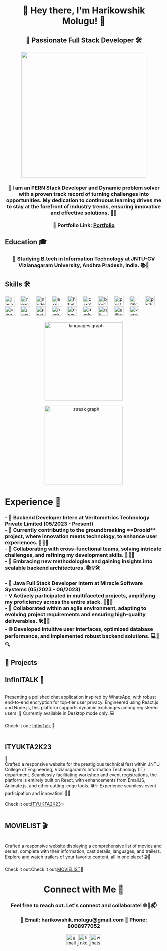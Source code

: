 <h1 align="center">👋 Hey there, I'm Harikowshik Molugu! 🚀</h1>



<h2 align="center">🌟 Passionate Full Stack Developer 🛠️</h2>



<div align="center">
  <img height="400" src="https://r7q6w9z6.rocketcdn.me/career/wp-content/uploads/2020/03/full-stack-development.gif"  />
</div>



<h3 align="center">🚀 I am an PERN Stack Developer and Dynamic problem solver with a proven track record of turning challenges into opportunities. My dedication to continuous learning drives me to stay at the forefront of industry trends, ensuring innovative and effective solutions. 🧠💡<br><br>🔗 Portfolio Link:  <a href="https://portfolio-amber-sigma-31.vercel.app/">Portfolio</a></h3>



<h2 align="left">Education 🎓</h2>



<h3 align="center">🌱 Studying B.tech in Information Technology at JNTU-GV Vizianagaram University, Andhra Pradesh, India. 📚🚀</h3>



<h2 align="left">Skills 🛠️</h2>



<div align="left">
  <img src="https://img.shields.io/badge/JavaScript-F7DF1E?logo=javascript&logoColor=black&style=for-the-badge" height="30" alt="javascript logo"  />
  <img width="12" />
  <img src="https://img.shields.io/badge/React-61DAFB?logo=react&logoColor=black&style=for-the-badge" height="30" alt="react logo"  />
  <img width="12" />
  <img src="https://img.shields.io/badge/Node.js-339933?logo=nodedotjs&logoColor=white&style=for-the-badge" height="30" alt="nodejs logo"  />
  <img width="12" />
  <img src="https://img.shields.io/badge/Express-000000?logo=express&logoColor=white&style=for-the-badge" height="30" alt="express logo"  />
  <img width="12" />
  <img src="https://img.shields.io/badge/HTML5-E34F26?logo=html5&logoColor=white&style=for-the-badge" height="30" alt="html5 logo"  />
  <img width="12" />
  <img src="https://img.shields.io/badge/CSS3-1572B6?logo=css3&logoColor=white&style=for-the-badge" height="30" alt="css3 logo"  />
  <img width="12" />
  <img src="https://img.shields.io/badge/Bootstrap-7952B3?logo=bootstrap&logoColor=white&style=for-the-badge" height="30" alt="bootstrap logo"  />
  <img width="12" />
  <img src="https://img.shields.io/badge/PostgreSQL-4169E1?logo=postgresql&logoColor=white&style=for-the-badge" height="30" alt="postgresql logo"  />
  <img width="12" />
  <img src="https://img.shields.io/badge/MySQL-4479A1?logo=mysql&logoColor=white&style=for-the-badge" height="30" alt="mysql logo"  />
  <img width="12" />
  <img src="https://img.shields.io/badge/Python-3776AB?logo=python&logoColor=white&style=for-the-badge" height="30" alt="python logo"  />
  <img width="12" />
  <img src="https://img.shields.io/badge/C-A8B9CC?logo=c&logoColor=black&style=for-the-badge" height="30" alt="c logo"  />
  <img width="12" />
  <img src="https://cdn.jsdelivr.net/gh/devicons/devicon/icons/java/java-original.svg" height="30" alt="java logo"  />
  <img width="12" />
  <img src="https://img.shields.io/badge/Postman-FF6C37?logo=postman&logoColor=black&style=for-the-badge" height="30" alt="postman logo"  />
  <img width="12" />
  <img src="https://img.shields.io/badge/Android Studio-3DDC84?logo=androidstudio&logoColor=black&style=for-the-badge" height="30" alt="androidstudio logo"  />
  <img width="12" />
  <img src="https://img.shields.io/badge/npm-CB3837?logo=npm&logoColor=white&style=for-the-badge" height="30" alt="npm logo"  />
  <img width="12" />
  <img src="https://img.shields.io/badge/Android-3DDC84?logo=android&logoColor=black&style=for-the-badge" height="30" alt="android logo"  />
  <img width="12" />
  <img src="https://img.shields.io/badge/Git-F05032?logo=git&logoColor=white&style=for-the-badge" height="30" alt="git logo"  />
  <img width="12" />
  <img src="https://img.shields.io/badge/GitHub-181717?logo=github&logoColor=white&style=for-the-badge" height="30" alt="github logo"  />
  <img width="12" />
  <img src="https://img.shields.io/badge/Vercel-000000?logo=vercel&logoColor=white&style=for-the-badge" height="30" alt="vercel logo"  />
</div><br>
<div align="center">
  <img src="https://github-readme-stats.vercel.app/api/top-langs?username=HarikowshikMolugu&locale=en&hide_title=false&layout=compact&card_width=320&langs_count=5&theme=vision-friendly-dark&hide_border=false&order=2" height="250" alt="languages graph" /> <br><br>
  
  <img src="https://streak-stats.demolab.com?user=HarikowshikMolugu&locale=en&mode=daily&theme=vision-friendly-dark&hide_border=false&border_radius=5&order=3" height="250" alt="streak graph"  />
</div>


<h1 align="left">Experience 💼</h1>







<h3 align="left">- 🌟 Backend Developer Intern at Veritometrics Technology Private Limited (05/2023 - Present)<br>  - 🚀 Currently contributing to the groundbreaking **Drooid** project, where innovation meets technology, to enhance user experiences. 🌈🌟🔥<br>  - 👥 Collaborating with cross-functional teams, solving intricate challenges, and refining my development skills. 🤝🔧🧩<br>  - 🔧 Embracing new methodologies and gaining insights into scalable backend architectures. 📚💡🛠️</h3>



<h3 align="left">- 🌟 Java Full Stack Developer Intern at Miracle Software Systems (05/2023 - 06/2023)<br>  - 💡 Actively participated in multifaceted projects, amplifying my proficiency across the entire stack. 🎯🔗🚀<br>  - 🔄 Collaborated within an agile environment, adapting to evolving project requirements and ensuring high-quality deliverables. 🛠️🤖🌀<br>  - 🌐 Developed intuitive user interfaces, optimized database performance, and implemented robust backend solutions. 💻🚀🔍</h3>



<h2 align="left">📂 Projects</h2>



<h3 align="left">
 <h2><b>InfiniTALK 💬</b></h2><br>Presenting a polished chat application inspired by WhatsApp, with robust end-to-end encryption for top-tier user privacy. Engineered using React.js and Node.js, this platform supports dynamic exchanges among registered users. 🚀 Currently available in Desktop mode only. 💻<br><br>Check it out: <a href="https://chat-application-blond.vercel.app/">InfiniTalk</a> 🚀<br><br>
 <h2><b>ITYUKTA2K23</b></h2> 🎉<br>Crafted a responsive website for the prestigious technical fest within JNTU College of Engineering, Vizianagaram's Information Technology (IT) department. Seamlessly facilitating workshop and event registrations, the platform is entirely built on React, with enhancements from EmailJS, Animate.js, and other cutting-edge tools. 🛠️✨ Experience seamless event participation and innovation! 🎉🚀<br><br>Check it out:<a href="http://www.ityukta2k23.org">ITYUKTA2K23</a>✨<br><br>
 <h2><b>MOVIELIST 🎬</b></h2><br>Crafted a responsive website displaying a comprehensive list of movies and series, complete with their information, cast details, languages, and trailers. Explore and watch trailers of your favorite content, all in one place! 🎬🌟<br><br>Check it out:Check it out:<a href="https://movie-list-five-orpin.vercel.app/">MOVIELIST</a>🎥</h3>



<h1 align="center">Connect with Me 🤝</h1>



<h3 align="center">Feel free to reach out. Let's connect and collaborate! 🌐🚀📬<br><br>📧 Email: harikowshik.molugu@gmail.com 📱 Phone: 8008977052</h3>



<div align="center">
  <a href="harikowshik.molugu@gmail.com" target="_blank">
    <img src="https://img.shields.io/static/v1?message=Gmail&logo=gmail&label=&color=D14836&logoColor=white&labelColor=&style=for-the-badge" height="35" alt="gmail logo"  />
  </a>
  <a href="https://www.linkedin.com/in/hari-kowshik-molugu-56042923b" target="_blank">
    <img src="https://img.shields.io/static/v1?message=LinkedIn&logo=linkedin&label=&color=0077B5&logoColor=white&labelColor=&style=for-the-badge" height="35" alt="linkedin logo"  />
  </a>
  <a href="8008977052" target="_blank">
    <img src="https://img.shields.io/static/v1?message=Whatsapp&logo=whatsapp&label=&color=25D366&logoColor=white&labelColor=&style=for-the-badge" height="35" alt="whatsapp logo"  />
  </a>
</div>


